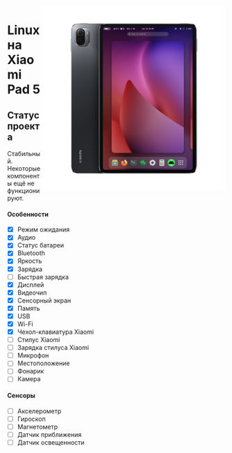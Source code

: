 ﻿<img align="right" src="../../assets/nabu.png" width="425" alt="Linux Running On A Xiaomi Pad 5">

# Linux на Xiaomi Pad 5

## Статус проекта

Стабильный. Некоторые компоненты ещё не функционируют.

#### Особенности

- [X] Режим ожидания
- [X] Аудио
- [X] Статус батареи
- [X] Bluetooth
- [X] Яркость
- [X] Зарядка
- [ ] Быстрая зарядка
- [X] Дисплей
- [X] Видеочип
- [X] Сенсорный экран
- [X] Память
- [X] USB
- [X] Wi-Fi
- [X] Чехол-клавиатура Xiaomi
- [ ] Cтилус Xiaomi
- [ ] Зарядка стилуса Xiaomi
- [ ] Микрофон
- [ ] Местоположение
- [ ] Фонарик
- [ ] Камера

#### Сенсоры

- [ ] Акселерометр
- [ ] Гироскоп
- [ ] Магнетометр
- [ ] Датчик приближения
- [ ] Датчик освещенности
